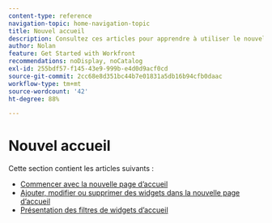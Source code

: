 ```yaml
---
content-type: reference
navigation-topic: home-navigation-topic
title: Nouvel accueil
description: Consultez ces articles pour apprendre à utiliser le nouvel accueil dans Adobe Workfront.
author: Nolan
feature: Get Started with Workfront
recommendations: noDisplay, noCatalog
exl-id: 255bdf57-f145-43e9-999b-e4d0d9acf0cd
source-git-commit: 2cc68e8d351bc44b7e01831a5db16b94cfb0daac
workflow-type: tm+mt
source-wordcount: '42'
ht-degree: 88%

---
```


# Nouvel accueil

Cette section contient les articles suivants :

* [Commencer avec la nouvelle page d’accueil](/help/quicksilver/workfront-basics/using-home/new-home/get-started-with-new-home.md)
* [Ajouter, modifier ou supprimer des widgets dans la nouvelle page d’accueil](/help/quicksilver/workfront-basics/using-home/new-home/add-edit-remove-widgets-in-new-home.md)
* [Présentation des filtres de widgets d’accueil](/help/quicksilver/workfront-basics/using-home/new-home/widget-filter-overview-new-home.md)

